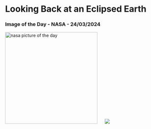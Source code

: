 # Looking Back at an Eclipsed Earth
### Image of the Day - NASA - 24/03/2024
<img src="https://apod.nasa.gov/apod/image/2403/eclipse99_mir_960.jpg" alt="nasa picture of the day" width="300"/>&nbsp; &nbsp; &nbsp; <img src="https://github-readme-streak-stats.herokuapp.com/?user=tempo-riz&theme=dark" >



  
